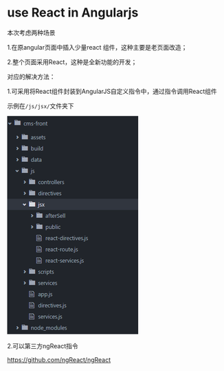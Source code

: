 # use React in Angularjs

本次考虑两种场景

1.在原angular页面中插入少量react 组件，这种主要是老页面改造；

2.整个页面采用React，这种是全新功能的开发；

对应的解决方法：

1.可采用将React组件封装到AngularJS自定义指令中，通过指令调用React组件


示例在``/js/jsx/``文件夹下

![test](./1.png)

2.可以第三方ngReact指令

https://github.com/ngReact/ngReact
